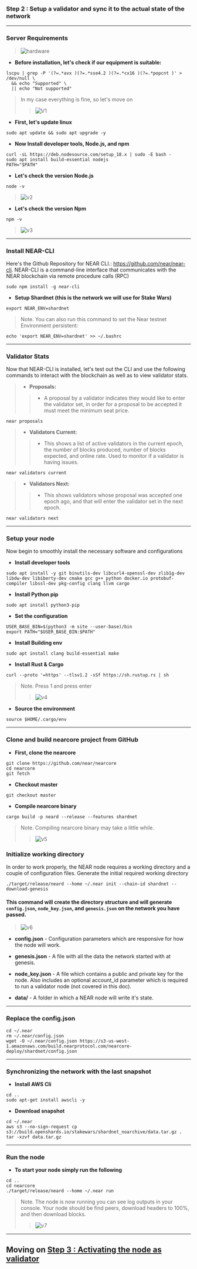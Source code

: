 ### Step 2 : Setup a validator and sync it to the actual state of the network
____
### Server Requirements
> ![hardware](https://user-images.githubusercontent.com/101806416/179969052-93251af9-265c-4b61-b6ae-f571d937629b.png)


* __Before installation, let's check if our equipment is suitable:__
```
lscpu | grep -P '(?=.*avx )(?=.*sse4.2 )(?=.*cx16 )(?=.*popcnt )' > /dev/null \
  && echo "Supported" \
  || echo "Not supported"
  ```
  > In my case everything is fine, so let's move on
  >> ![V1](https://user-images.githubusercontent.com/101806416/179396253-2e2d966b-174f-45e9-af74-c99c7238d9f6.png)

* __First, let's update linux__
```
sudo apt update && sudo apt upgrade -y
```

* __Now Install developer tools, Node.js, and npm__
```
curl -sL https://deb.nodesource.com/setup_18.x | sudo -E bash -  
sudo apt install build-essential nodejs
PATH="$PATH"
```

* __Let's check the version Node.js__
``` 
node -v
```
> ![v2](https://user-images.githubusercontent.com/101806416/179396939-271d69c7-59f0-4fd0-8fd7-8c03c8a1403c.png)


* __Let's check the version Npm__
``` 
npm -v
```
> ![v3](https://user-images.githubusercontent.com/101806416/179396940-3bffcb6e-3a20-4a64-b2bf-e08cbbfc4d30.png)
___
### Install NEAR-CLI

Here's the Github Repository for NEAR CLI.: https://github.com/near/near-cli. NEAR-CLI is a command-line interface that communicates with the NEAR blockchain via remote procedure calls (RPC)
```
sudo npm install -g near-cli
```

* __Setup Shardnet (this is the network we will use for Stake Wars)__
```
export NEAR_ENV=shardnet
```
> Note. You can also run this command to set the Near testnet Environment persistent:
```
echo 'export NEAR_ENV=shardnet' >> ~/.bashrc
```
___
### Validator Stats

Now that NEAR-CLI is installed, let's test out the CLI and use the following commands to interact with the blockchain as well as to view validator stats.

> * __Proposals:__ 
>> * A proposal by a validator indicates they would like to enter the validator set, in order for a proposal to be accepted it must meet the minimum seat price.
```
near proposals
```

> * __Validators Current:__
>> * This shows a list of active validators in the current epoch, the number of blocks produced, number of blocks expected, and online rate. Used to monitor if a validator is having issues.
```
near validators current
```

> * __Validators Next:__
>> * This shows validators whose proposal was accepted one epoch ago, and that will enter the validator set in the next epoch.
```
near validators next
```
____

### Setup your node

Now begin to smoothly install the necessary software and configurations

* __Install developer tools__

```
sudo apt install -y git binutils-dev libcurl4-openssl-dev zlib1g-dev libdw-dev libiberty-dev cmake gcc g++ python docker.io protobuf-compiler libssl-dev pkg-config clang llvm cargo
```

* __Install Python pip__
```
sudo apt install python3-pip
```

* __Set the configuration__
```
USER_BASE_BIN=$(python3 -m site --user-base)/bin
export PATH="$USER_BASE_BIN:$PATH"
```

* __Install Building env__
```
sudo apt install clang build-essential make
```

* __Install Rust & Cargo__
```
curl --proto '=https' --tlsv1.2 -sSf https://sh.rustup.rs | sh
```
> Note. Press 1 and press enter
>> ![v4](https://user-images.githubusercontent.com/101806416/179398919-2dafd8db-2ffc-4a92-aad5-d3fce0f7254d.png)

* __Source the environment__
```
source $HOME/.cargo/env
```
____
### Clone and build nearcore project from GitHub
* __First, clone the nearcore__
```
git clone https://github.com/near/nearcore
cd nearcore
git fetch
```

* __Checkout master__
```
git checkout master
```

* __Compile nearcore binary__
```
cargo build -p neard --release --features shardnet
```

> Note. Compiling nearcore binary may take a little while.
>> ![v5](https://user-images.githubusercontent.com/101806416/179401701-bb7b37e9-b7f3-4761-89cc-2ccd4d8e91c7.png)

### Initialize working directory
In order to work properly, the NEAR node requires a working directory and a couple of configuration files. Generate the initial required working directory
```
./target/release/neard --home ~/.near init --chain-id shardnet --download-genesis
```
#### This command will create the directory structure and will generate `config.json`, `node_key.json`, and `genesis.json` on the network you have passed.

> ![v6](https://user-images.githubusercontent.com/101806416/179401891-8c47950c-f6bf-4500-bb4f-97d5eb1d09e0.png)

* __config.json__ - Configuration parameters which are responsive for how the node will work. 

* __genesis.json__ - A file with all the data the network started with at genesis. 

* __node_key.json__ - A file which contains a public and private key for the node. Also includes an optional account_id parameter which is required to run a validator node (not covered in this doc).

* __data/__ - A folder in which a NEAR node will write it's state.
____

### Replace the config.json
```
cd ~/.near
rm ~/.near/config.json
wget -O ~/.near/config.json https://s3-us-west-1.amazonaws.com/build.nearprotocol.com/nearcore-deploy/shardnet/config.json
```
____
### Synchronizing the network with the last snapshot
* __Install AWS Cli__
```
cd ..
sudo apt-get install awscli -y
```

* __Download snapshot__
```
cd ~/.near
aws s3 --no-sign-request cp s3://build.openshards.io/stakewars/shardnet_noarchive/data.tar.gz .  
tar -xzvf data.tar.gz
```
____
### Run the node
* __To start your node simply run the following__
```
cd ..
cd nearcore
./target/release/neard --home ~/.near run
```
> Note. The node is now running you can see log outputs in your console. Your node should be find peers, download headers to 100%, and then download blocks.
>> ![v7](https://user-images.githubusercontent.com/101806416/179403606-a219dfa9-3e4b-4106-a995-6f9c0f437f56.png)
____
## Moving on [Step 3 : Activating the node as validator](https://github.com/mrAgent777/Near-Guide/blob/main/Step%203%20:%20Activating%20the%20node%20as%20validator.md)





